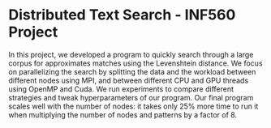 # Distributed Text Search - INF560 Project

In this project, we developed a program to quickly search through a large corpus for approximates matches using the Levenshtein distance. We focus on parallelizing the search by splitting the data and the workload between different nodes using MPI, and between different CPU and GPU threads using OpenMP and Cuda. We run experiments to compare different strategies and tweak hyperparameters of our program. Our final program scales well with the number of nodes: it takes only 25\% more time to run it when multiplying the number of nodes and patterns by a factor of 8.